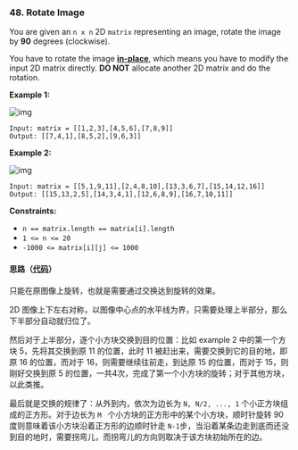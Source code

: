 ### 48. Rotate Image

You are given an `n x n` 2D `matrix` representing an image, rotate the image by **90** degrees (clockwise).

You have to rotate the image [**in-place**](https://en.wikipedia.org/wiki/In-place_algorithm), which means you have to modify the input 2D matrix directly. **DO NOT** allocate another 2D matrix and do the rotation.

 

**Example 1:**

![img](https://assets.leetcode.com/uploads/2020/08/28/mat1.jpg)

```
Input: matrix = [[1,2,3],[4,5,6],[7,8,9]]
Output: [[7,4,1],[8,5,2],[9,6,3]]
```

**Example 2:**

![img](https://assets.leetcode.com/uploads/2020/08/28/mat2.jpg)

```
Input: matrix = [[5,1,9,11],[2,4,8,10],[13,3,6,7],[15,14,12,16]]
Output: [[15,13,2,5],[14,3,4,1],[12,6,8,9],[16,7,10,11]]
```

 

**Constraints:**

- `n == matrix.length == matrix[i].length`
- `1 <= n <= 20`
- `-1000 <= matrix[i][j] <= 1000`

#### 思路（[代码](Solution.java)）

只能在原图像上旋转，也就是需要通过交换达到旋转的效果。

2D 图像上下左右对称，以图像中心点的水平线为界，只需要处理上半部分，那么下半部分自动就归位了。

然后对于上半部分，逐个小方块交换到目的位置：比如 example 2 中的第一个方块 5，先将其交换到原 11 的位置，此时 11 被赶出来，需要交换到它的目的地，即原 16 的位置，而对于 16，则需要继续往前走，到达原 15 的位置，而对于 15，则刚好交换到原 5 的位置，一共4次，完成了第一个小方块的旋转；对于其他方块，以此类推。

最后就是交换的规律了：从外到内，依次为边长为 `N, N/2, ..., 1` 个小正方块组成的正方形。对于边长为 `M ` 个小方块的正方形中的某个小方块，顺时针旋转 90 度则意味着该小方块沿着正方形的边顺时针走 `N-1`步，当沿着某条边走到底而还没到目的地时，需要拐弯儿，而拐弯儿的方向则取决于该方块初始所在的边。